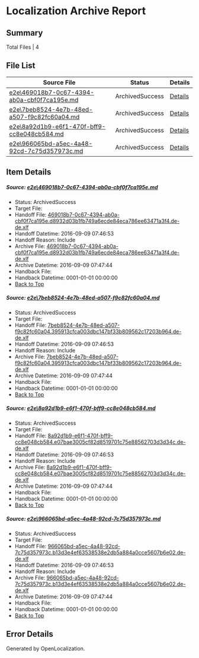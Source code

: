 # <a name='report-top'></a> Localization Archive Report

## Summary
 Total Files | 4

## File List
 Source File | Status | Details 
 ----------- | ------ | ------- 
 [e2e\469018b7-0c67-4394-ab0a-cbf0f7ca195e.md](https://github.com/OpenLocalizationTestOrg/ol-test0/blob/78b6645952db6e7d342c64fb64de4659a2e34d0a/e2e/469018b7-0c67-4394-ab0a-cbf0f7ca195e.md) | ArchivedSuccess | [Details](#9faa01c40b19e841ffa77186fc0a12dc716efff13)
 [e2e\7beb8524-4e7b-48ed-a507-f9c82fc60a04.md](https://github.com/OpenLocalizationTestOrg/ol-test0/blob/78b6645952db6e7d342c64fb64de4659a2e34d0a/e2e/7beb8524-4e7b-48ed-a507-f9c82fc60a04.md) | ArchivedSuccess | [Details](#a2ac50d1c431e2477797915db16131270271d78c6)
 [e2e\8a92d1b9-e6f1-470f-bff9-cc8e048cb584.md](https://github.com/OpenLocalizationTestOrg/ol-test0/blob/78b6645952db6e7d342c64fb64de4659a2e34d0a/e2e/8a92d1b9-e6f1-470f-bff9-cc8e048cb584.md) | ArchivedSuccess | [Details](#eb2bedc9b102f7a50f7c4aaf10ef0651bcdcefcb7)
 [e2e\966065bd-a5ec-4a48-92cd-7c75d357973c.md](https://github.com/OpenLocalizationTestOrg/ol-test0/blob/78b6645952db6e7d342c64fb64de4659a2e34d0a/e2e/966065bd-a5ec-4a48-92cd-7c75d357973c.md) | ArchivedSuccess | [Details](#e61370cb78ea4b22b29ef0a08ab2bc4d2a4753128)

## Item Details
##### <a name='9faa01c40b19e841ffa77186fc0a12dc716efff13'></a> Source: [e2e\469018b7-0c67-4394-ab0a-cbf0f7ca195e.md](https://github.com/OpenLocalizationTestOrg/ol-test0/blob/78b6645952db6e7d342c64fb64de4659a2e34d0a/e2e/469018b7-0c67-4394-ab0a-cbf0f7ca195e.md)
* Status: ArchivedSuccess
* Target File: 
* Handoff File: [469018b7-0c67-4394-ab0a-cbf0f7ca195e.d8932d03b1fb749a6ecde84eca786ee63471a3f4.de-de.xlf](https://github.com/OpenLocalizationTestOrg/ol-test0-handoff/blob/a81716f9cbae06b7e07795ce686bad4ff5a70d28/ol-handoff/OpenLocalizationTestOrg/ol-test0-dede/yuwzho/ht/469018b7-0c67-4394-ab0a-cbf0f7ca195e.d8932d03b1fb749a6ecde84eca786ee63471a3f4.de-de.xlf)
* Handoff Datetime: 2016-09-09 07:46:53
* Handoff Reason: Include
* Archive File: [469018b7-0c67-4394-ab0a-cbf0f7ca195e.d8932d03b1fb749a6ecde84eca786ee63471a3f4.de-de.xlf](https://github.com/OpenLocalizationTestOrg/ol-test0-handoff/blob/bfbaae1258f5ea3d1d542411235f361a35c8abbd/ol-archive/OpenLocalizationTestOrg/ol-test0-dede/yuwzho/ht/469018b7-0c67-4394-ab0a-cbf0f7ca195e.d8932d03b1fb749a6ecde84eca786ee63471a3f4.de-de.xlf)
* Archive Datetime: 2016-09-09 07:47:44
* Handback File: 
* Handback Datetime: 0001-01-01 00:00:00
* [Back to Top](#report-top)

##### <a name='a2ac50d1c431e2477797915db16131270271d78c6'></a> Source: [e2e\7beb8524-4e7b-48ed-a507-f9c82fc60a04.md](https://github.com/OpenLocalizationTestOrg/ol-test0/blob/78b6645952db6e7d342c64fb64de4659a2e34d0a/e2e/7beb8524-4e7b-48ed-a507-f9c82fc60a04.md)
* Status: ArchivedSuccess
* Target File: 
* Handoff File: [7beb8524-4e7b-48ed-a507-f9c82fc60a04.395913cfca003dbc147bf33b809562c17203b964.de-de.xlf](https://github.com/OpenLocalizationTestOrg/ol-test0-handoff/blob/a81716f9cbae06b7e07795ce686bad4ff5a70d28/ol-handoff/OpenLocalizationTestOrg/ol-test0-dede/yuwzho/ht/7beb8524-4e7b-48ed-a507-f9c82fc60a04.395913cfca003dbc147bf33b809562c17203b964.de-de.xlf)
* Handoff Datetime: 2016-09-09 07:46:53
* Handoff Reason: Include
* Archive File: [7beb8524-4e7b-48ed-a507-f9c82fc60a04.395913cfca003dbc147bf33b809562c17203b964.de-de.xlf](https://github.com/OpenLocalizationTestOrg/ol-test0-handoff/blob/bfbaae1258f5ea3d1d542411235f361a35c8abbd/ol-archive/OpenLocalizationTestOrg/ol-test0-dede/yuwzho/ht/7beb8524-4e7b-48ed-a507-f9c82fc60a04.395913cfca003dbc147bf33b809562c17203b964.de-de.xlf)
* Archive Datetime: 2016-09-09 07:47:44
* Handback File: 
* Handback Datetime: 0001-01-01 00:00:00
* [Back to Top](#report-top)

##### <a name='eb2bedc9b102f7a50f7c4aaf10ef0651bcdcefcb7'></a> Source: [e2e\8a92d1b9-e6f1-470f-bff9-cc8e048cb584.md](https://github.com/OpenLocalizationTestOrg/ol-test0/blob/78b6645952db6e7d342c64fb64de4659a2e34d0a/e2e/8a92d1b9-e6f1-470f-bff9-cc8e048cb584.md)
* Status: ArchivedSuccess
* Target File: 
* Handoff File: [8a92d1b9-e6f1-470f-bff9-cc8e048cb584.e07bae3005cf82d8519701c75e88562703d3d34c.de-de.xlf](https://github.com/OpenLocalizationTestOrg/ol-test0-handoff/blob/a81716f9cbae06b7e07795ce686bad4ff5a70d28/ol-handoff/OpenLocalizationTestOrg/ol-test0-dede/yuwzho/ht/8a92d1b9-e6f1-470f-bff9-cc8e048cb584.e07bae3005cf82d8519701c75e88562703d3d34c.de-de.xlf)
* Handoff Datetime: 2016-09-09 07:46:53
* Handoff Reason: Include
* Archive File: [8a92d1b9-e6f1-470f-bff9-cc8e048cb584.e07bae3005cf82d8519701c75e88562703d3d34c.de-de.xlf](https://github.com/OpenLocalizationTestOrg/ol-test0-handoff/blob/bfbaae1258f5ea3d1d542411235f361a35c8abbd/ol-archive/OpenLocalizationTestOrg/ol-test0-dede/yuwzho/ht/8a92d1b9-e6f1-470f-bff9-cc8e048cb584.e07bae3005cf82d8519701c75e88562703d3d34c.de-de.xlf)
* Archive Datetime: 2016-09-09 07:47:44
* Handback File: 
* Handback Datetime: 0001-01-01 00:00:00
* [Back to Top](#report-top)

##### <a name='e61370cb78ea4b22b29ef0a08ab2bc4d2a4753128'></a> Source: [e2e\966065bd-a5ec-4a48-92cd-7c75d357973c.md](https://github.com/OpenLocalizationTestOrg/ol-test0/blob/78b6645952db6e7d342c64fb64de4659a2e34d0a/e2e/966065bd-a5ec-4a48-92cd-7c75d357973c.md)
* Status: ArchivedSuccess
* Target File: 
* Handoff File: [966065bd-a5ec-4a48-92cd-7c75d357973c.b13d3e4ef63538538e2db5a884a0cce5607b6e02.de-de.xlf](https://github.com/OpenLocalizationTestOrg/ol-test0-handoff/blob/a81716f9cbae06b7e07795ce686bad4ff5a70d28/ol-handoff/OpenLocalizationTestOrg/ol-test0-dede/yuwzho/ht/966065bd-a5ec-4a48-92cd-7c75d357973c.b13d3e4ef63538538e2db5a884a0cce5607b6e02.de-de.xlf)
* Handoff Datetime: 2016-09-09 07:46:53
* Handoff Reason: Include
* Archive File: [966065bd-a5ec-4a48-92cd-7c75d357973c.b13d3e4ef63538538e2db5a884a0cce5607b6e02.de-de.xlf](https://github.com/OpenLocalizationTestOrg/ol-test0-handoff/blob/bfbaae1258f5ea3d1d542411235f361a35c8abbd/ol-archive/OpenLocalizationTestOrg/ol-test0-dede/yuwzho/ht/966065bd-a5ec-4a48-92cd-7c75d357973c.b13d3e4ef63538538e2db5a884a0cce5607b6e02.de-de.xlf)
* Archive Datetime: 2016-09-09 07:47:44
* Handback File: 
* Handback Datetime: 0001-01-01 00:00:00
* [Back to Top](#report-top)


## Error Details

Generated by OpenLocalization.
